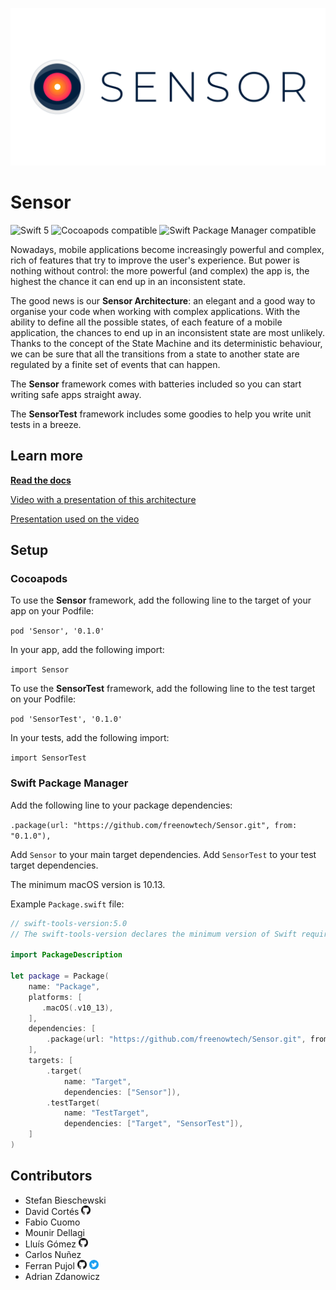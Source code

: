 ![Sensor](Docs/images/Sensor.png)

# Sensor
![Swift 5](https://img.shields.io/badge/Swift-5-orange.svg)
![Cocoapods compatible](https://img.shields.io/cocoapods/v/Sensor.svg)
![Swift Package Manager compatible](https://img.shields.io/badge/Swift%20Package%20Manager-compatible-brightgreen.svg)

Nowadays, mobile applications become increasingly powerful and complex, rich of features that try to improve the user's experience. But power is nothing without control: the more powerful (and complex) the app is, the highest the chance it can end up in an inconsistent state.

The good news is our **Sensor Architecture**: an elegant and a good way to organise your code when working with complex applications.
With the ability to define all the possible states, of each feature of a mobile application, the chances to end up in an inconsistent state are most unlikely. Thanks to the concept of the State Machine and its deterministic behaviour, we can be sure that all the transitions from a state to another state are regulated by a finite set of events that can happen.

The **Sensor** framework comes with batteries included so you can start writing safe apps straight away.

The **SensorTest** framework includes some goodies to help you write unit tests in a breeze.

## Learn more
**[Read the docs](Docs/sensor.md)**

[Video with a presentation of this architecture](https://www.youtube.com/watch?v=Dp2LQo2DOcg&t=15s)

[Presentation used on the video](https://github.com/freenowtech/Sensor/blob/master/CodingTestableAppsOnSteroids.pdf)

## Setup
### Cocoapods
To use the **Sensor** framework, add the following line to the target of your app on your Podfile:

`pod 'Sensor', '0.1.0'`

In your app, add the following import:

`import Sensor`

To use the **SensorTest** framework, add the following line to the test target on your Podfile:

`pod 'SensorTest', '0.1.0'`

In your tests, add the following import:

`import SensorTest`

### Swift Package Manager
Add the following line to your package dependencies:

`.package(url: "https://github.com/freenowtech/Sensor.git", from: "0.1.0"),`

Add `Sensor` to your main target dependencies. Add `SensorTest` to your test target dependencies.

The minimum macOS version is 10.13.

Example `Package.swift` file:
```swift
// swift-tools-version:5.0
// The swift-tools-version declares the minimum version of Swift required to build this package.

import PackageDescription

let package = Package(
    name: "Package",
    platforms: [
       .macOS(.v10_13),
    ],
    dependencies: [
        .package(url: "https://github.com/freenowtech/Sensor.git", from: "0.1.0"),
    ],
    targets: [
        .target(
            name: "Target",
            dependencies: ["Sensor"]),
        .testTarget(
            name: "TestTarget",
            dependencies: ["Target", "SensorTest"]),
    ]
)
```

## Contributors
* Stefan Bieschewski
* David Cortés [<img src="Docs/images/SocialIcons/GitHub-Mark-32px.png" width="15" height="15">](https://github.com/davebcn87)
* Fabio Cuomo
* Mounir Dellagi
* Lluís Gómez [<img src="Docs/images/SocialIcons/GitHub-Mark-32px.png" width="15" height="15">](https://github.com/lluisgh28)
* Carlos Nuñez
* Ferran Pujol [<img src="Docs/images/SocialIcons/GitHub-Mark-32px.png" width="15" height="15">](https://github.com/ferranpujolcamins) [<img src="Docs/images/SocialIcons/Twitter_Social_Icon_Circle_Color.png" width="15" height="15">](https://twitter.com/ferranpujolca)
* Adrian Zdanowicz
